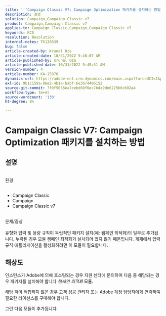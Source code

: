 ```yaml
---
title: '''Campaign Classic V7: Campaign Optimization 패키지를 설치하는 방법'
description: 설명
solution: Campaign,Campaign Classic v7
product: Campaign,Campaign Classic v7
applies-to: Campaign Classic,Campaign,Campaign Classic v7
keywords: KCS
resolution: Resolution
internal-notes: TK120839
bug: false
article-created-by: Krunal Oza
article-created-date: 10/31/2022 9:48:07 AM
article-published-by: Krunal Oza
article-published-date: 10/31/2022 9:49:51 AM
version-number: 4
article-number: KA-15076
dynamics-url: https://adobe-ent.crm.dynamics.com/main.aspx?forceUCI=1&pagetype=entityrecord&etn=knowledgearticle&id=e3ef931a-0159-ed11-9561-6045bd0067ea
exl-id: 9b1c159a-86e2-4b1a-babf-6e3b74406152
source-git-commit: 7f0f5035ea7cebd60f6ec7bda9de6225b6c602a4
workflow-type: tm+mt
source-wordcount: '130'
ht-degree: 8%

---
```


# Campaign Classic V7: Campaign Optimization 패키지를 설치하는 방법

## 설명

<br>환경<br><br>
- Campaign Classic
- Campaign
- Campaign Classic v7


<br>문제/증상<br><br>
유형화 압력 및 용량 규칙이 독립적인 패키지 설치(예: 캠페인 최적화)의 일부로 추가됩니다. 누락된 경우 모듈 캠페인 최적화가 설치되어 있지 않기 때문입니다.
게재에서 압력 규칙 애플리케이션을 활성화하려면 이 모듈이 필요합니다.




## 해상도


인스턴스가 Adobe에 의해 호스팅되는 경우 지원 센터에 문의하여 다음 중 해당되는 경우 패키지를 설치해야 합니다 *캠페인 최적화* 모듈.

해당 팩이 적합하지 않은 경우 고객 성공 관리자 또는 Adobe 계정 담당자에게 연락하여 필요한 라이선스를 구매해야 합니다.

그런 다음 모듈이 추가됩니다.
